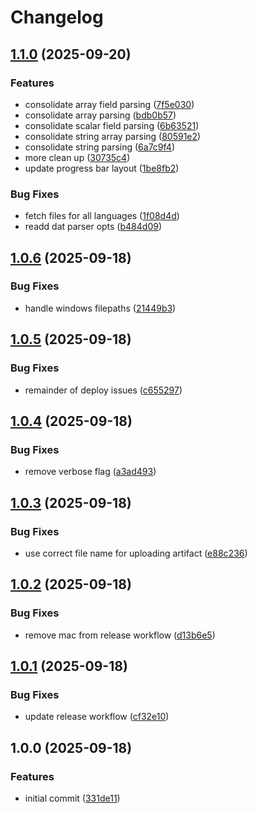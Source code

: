 # Changelog

## [1.1.0](https://github.com/jchantrell/exiledb/compare/v1.0.6...v1.1.0) (2025-09-20)


### Features

* consolidate array field parsing ([7f5e030](https://github.com/jchantrell/exiledb/commit/7f5e0305af180e3a3ae0ae7c15f9da404e02700b))
* consolidate array parsing ([bdb0b57](https://github.com/jchantrell/exiledb/commit/bdb0b57ea027663c776d561278a1ce19a0f603b5))
* consolidate scalar field parsing ([6b63521](https://github.com/jchantrell/exiledb/commit/6b63521f9e8da312673bda4fbd7f38b96d869c32))
* consolidate string array parsing ([80591e2](https://github.com/jchantrell/exiledb/commit/80591e262cfb01fc62b5ed46548d90fdd6a05b0f))
* consolidate string parsing ([6a7c9f4](https://github.com/jchantrell/exiledb/commit/6a7c9f4da8ff2694c9e1ea44bfd4680d0074a06b))
* more clean up ([30735c4](https://github.com/jchantrell/exiledb/commit/30735c4e1a60b4d31d7bdd3f72355b60045eba5f))
* update progress bar layout ([1be8fb2](https://github.com/jchantrell/exiledb/commit/1be8fb20e32e323bb82498f3cdb069ff56440198))


### Bug Fixes

* fetch files for all languages ([1f08d4d](https://github.com/jchantrell/exiledb/commit/1f08d4d759aba1e58c057587867cda84d34b228e))
* readd dat parser opts ([b484d09](https://github.com/jchantrell/exiledb/commit/b484d09f71ede32da55b8d06204b8b032ca59cf2))

## [1.0.6](https://github.com/jchantrell/exiledb/compare/v1.0.5...v1.0.6) (2025-09-18)


### Bug Fixes

* handle windows filepaths ([21449b3](https://github.com/jchantrell/exiledb/commit/21449b3a0d173d760f8db6feee3b114085b3cc7e))

## [1.0.5](https://github.com/jchantrell/exiledb/compare/v1.0.4...v1.0.5) (2025-09-18)


### Bug Fixes

* remainder of deploy issues ([c655297](https://github.com/jchantrell/exiledb/commit/c655297f57abcad80a472f05d2b54f859ba76605))

## [1.0.4](https://github.com/jchantrell/exiledb/compare/v1.0.3...v1.0.4) (2025-09-18)


### Bug Fixes

* remove verbose flag ([a3ad493](https://github.com/jchantrell/exiledb/commit/a3ad4937b81405aa2b42d13114c956ff318fed26))

## [1.0.3](https://github.com/jchantrell/exiledb/compare/v1.0.2...v1.0.3) (2025-09-18)


### Bug Fixes

* use correct file name for uploading artifact ([e88c236](https://github.com/jchantrell/exiledb/commit/e88c2360db93f4824fe0c9988f1eac80811e1b5c))

## [1.0.2](https://github.com/jchantrell/exiledb/compare/v1.0.1...v1.0.2) (2025-09-18)


### Bug Fixes

* remove mac from release workflow ([d13b6e5](https://github.com/jchantrell/exiledb/commit/d13b6e5888e46a4967bf6ae0e02e2b350633cb2a))

## [1.0.1](https://github.com/jchantrell/exiledb/compare/v1.0.0...v1.0.1) (2025-09-18)


### Bug Fixes

* update release workflow ([cf32e10](https://github.com/jchantrell/exiledb/commit/cf32e1007cf3434d883e4174eb1b536cf9106a00))

## 1.0.0 (2025-09-18)


### Features

* initial commit ([331de11](https://github.com/jchantrell/exiledb/commit/331de11f0b172859ff829a19aa55b5e64aa7e5ce))
